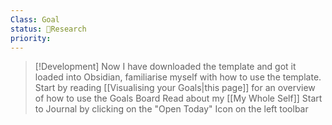 ```yaml
---
Class: Goal
status: 🔎Research
priority: 
---
```



>[!Development] 
Now I have downloaded the template and got it loaded into Obsidian, familiarise myself with how to use the template.
Start by reading [[Visualising your Goals|this page]] for an overview of how to use the Goals Board
Read about my [[My Whole Self]]
Start to Journal by clicking on the "Open Today" Icon on the left toolbar

